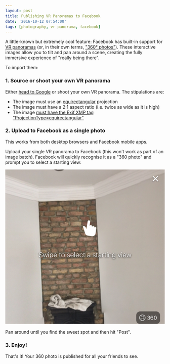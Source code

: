 ```yaml
---
layout: post
title: Publishing VR Panoramas to Facebook
date: '2016-10-12 07:54:00'
tags: [photography, vr panorama, facebook]
---
```


A little-known but extremely cool feature: Facebook has built-in support for <a href="https://en.wikipedia.org/wiki/VR_photography" target="_blank">VR panoramas</a> (or, in their own terms, <a href="https://facebook360.fb.com/360-photos/" target="_blank">"360° photos"</a>). These interactive images allow you to tilt and pan around a scene, creating the fully immersive experience of "really being there".

To import them:

### 1. Source or shoot your own VR panorama

Either <a href="https://www.google.co.uk/search?q=equirectangular+vr+photo&rlz=1CDGOYI_enGB653GB654&hl=en-GB&prmd=ivn&source=lnms&tbm=isch&sa=X&ved=0ahUKEwiMi6_uptLPAhXFECwKHYiRDOAQ_AUIBygB&biw=414&bih=660" target="_blank">head to Google</a> or shoot your own VR panorama. The stipulations are:

* The image must use an <a href="https://en.wikipedia.org/wiki/Equirectangular_projection" target="_blank">equirectangular</a> projection
* The image must have a 2:1 aspect ratio (i.e. twice as wide as it is high)
* The image <a href="https://facebook360.fb.com/editing-360-photos-injecting-metadata/" target="_blank">must have the Exif XMP tag "ProjectionType=equirectangular"</a>

### 2. Upload to Facebook as a single photo

This works from both desktop browsers and Facebook mobile apps.

Upload your single VR panorama to Facebook (this won't work as part of an image batch). Facebook will quickly recognise it as a "360 photo" and prompt you to select a starting view:

![Facebook recognizes the uploaded image as 360 VR photo](/img/posts/360_pano_upload_facebook.png)

Pan around until you find the sweet spot and then hit "Post". 

### 3. Enjoy!

That's it! Your 360 photo is published for all your friends to see.